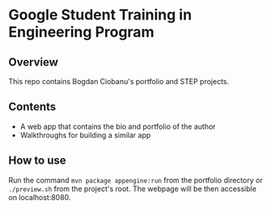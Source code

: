 # Google Student Training in Engineering Program

## Overview

This repo contains Bogdan Ciobanu's portfolio and STEP projects.

## Contents

- A web app that contains the bio and portfolio of the author
- Walkthroughs for building a similar app

## How to use
Run the command ```mvn package appengine:run``` from the portfolio
directory or ```./preview.sh``` from the project's root. The webpage will be
then accessible on localhost:8080.
